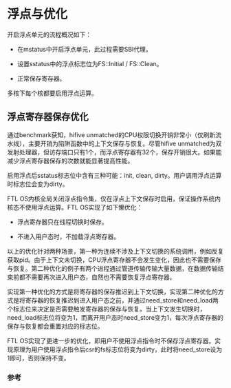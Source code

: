 # 浮点与优化

开启浮点单元的流程概况如下：

* 在mstatus中开启浮点单元，此过程需要SBI代理。

* 设置sstatus中的浮点标志位为FS::Initial / FS::Clean。

* 正常保存寄存器。

多核下每个核都要启用浮点运算。

## 浮点寄存器保存优化

通过benchmark获知，hifive unmatched的CPU权限切换开销非常小（仅刷新流水线），主要开销为陷阱函数中的上下文保存与恢复。尽管hifive unmatched为双发射处理器，但访存端口只有1个，而浮点寄存器有32个，保存开销很大。如果能减少浮点寄存器保存的次数就能显著提高性能。

启用浮点后sstatus标志位中含有三种可能：init, clean, dirty。用户调用浮点运算时标志位会变为dirty。

FTL OS内核全局关闭浮点指令集，仅在浮点上下文保存时启用，保证操作系统内核态不使用浮点运算。FTL OS实现了如下懒优化：

* 浮点寄存器只在线程切换时保存。

* 不进入用户态时，不加载浮点寄存器。

以上的优化针对两种场景，第一种为连续不涉及上下文切换的系统调用，例如反复获取pid。由于上下文未切换，CPU浮点寄存器不会发生变化，因此也不需要保存与恢复。第二种优化的例子有两个进程通过管道传输传输大量数据，在数据传输结束前都不需要再次进入用户态，自然也不需要恢复浮点寄存器。

实现第一种优化的方式是将寄存器的保存推迟到上下文切换，实现第二种优化的方式是将寄存器的恢复推迟到进入用户态之前，并通过need_store和need_load两个标志位来决定是否需要触发寄存器的保存与恢复。当上下文发生切换时，need_load标志位将变为1，而离开用户态时need_store变为1，每次浮点寄存器的保存与恢复都会重置对应的标志位。

FTL OS实现了更进一步的优化，即用户不使用浮点指令时不保存浮点寄存器。实现原理为用户使用浮点指令后csr的fs标志位将变为dirty，此时将need_store设为1即可，否则保持不变。

### 参考

[华科xv6-k210 构建调试-浮点操作]: https://gitlab.eduxiji.net/retrhelo/xv6-k210/-/blob/scene/doc/%E6%9E%84%E5%BB%BA%E8%B0%83%E8%AF%95-%E6%B5%AE%E7%82%B9%E6%93%8D%E4%BD%9C.md